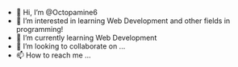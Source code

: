 - 👋 Hi, I’m @Octopamine6
- 👀 I’m interested in learning Web Development and other fields in programming!
- 🌱 I’m currently learning Web Development 
- 💞️ I’m looking to collaborate on ...
- 📫 How to reach me ...

<!---
Octopamine6/Octopamine6 is a ✨ special ✨ repository because its `README.md` (this file) appears on your GitHub profile.
You can click the Preview link to take a look at your changes.
--->
